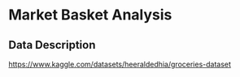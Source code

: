 # Market Basket Analysis

## Data Description
https://www.kaggle.com/datasets/heeraldedhia/groceries-dataset